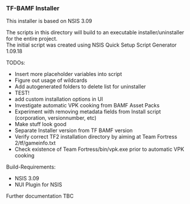 ### TF-BAMF Installer

This installer is based on NSIS 3.09

The scripts in this directory will build to an executable installer/uninstaller for the entire project.  
The initial script was created using NSIS Quick Setup Script Generator 1.09.18


TODOs:
* Insert more placeholder variables into script
* Figure out usage of wildcards
* Add autogenerated folders to delete list for uninstaller
* TEST!
* add custom installation options in UI
* Investigate automatic VPK cooking from BAMF Asset Packs
* Experiment with removing metadata fields from Install script (corporation, versionnumber, etc)
* Make stuff look good
* Separate Installer version from TF BAMF version
* Verify correct TF2 installation directory by aiming at Team Fortress 2/tf/gameinfo.txt
* Check existence of Team Fortress/bin/vpk.exe prior to automatic VPK cooking

Build-Requirements:
* NSIS 3.09
* NUI Plugin for NSIS

Further documentation TBC